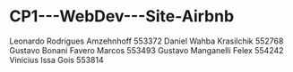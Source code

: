 # CP1---WebDev---Site-Airbnb


Leonardo Rodrigues Amzehnhoff 553372
Daniel Wahba Krasilchik 552768
Gustavo Bonani Favero Marcos 553493
Gustavo Manganelli Felex 554242
Vinicius Issa Gois 553814
